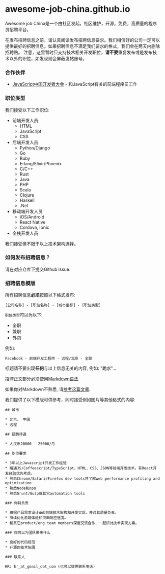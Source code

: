 # awesome-job-china.github.io

Awesome job China是一个由社区发起，社区维护，开源，免费，高质量的程序员招聘平台。

在发布招聘信息之前，请认真阅读发布招聘信息要求。我们相信好的公司一定可以提供最好的招聘信息。如果招聘信息不满足我们要求的格式，我们会在两天内删除招聘贴。
注意，这里暂时只支持技术相关开发职位，**请不要**重复发布或是发布技术以外的职位，如发现则会屏蔽发帖账号。

### 合作伙伴

* [JavaScript中国开发者大会](http://jsconf.cn/) - 和JavaScript有关的前端程序员工作

### 职位类型

我们接受以下工作职位:

* 前端开发人员
  - HTML
  - JavaScript
  - CSS
* 后端开发人员
  - Python/Django
  - Go
  - Ruby
  - Erlang/Elixir/Phoenix
  - C/C++
  - Rust
  - Java
  - PHP
  - Scala
  - Clojure
  - Haskell
  - .Net
* 移动端开发人员
  - iOS/Android
  - React Native
  - Cordova, Ionic
* 全栈开发人员

我们接受但不限于以上技术架构选择。

### 如何发布招聘信息？

请在对应仓库下提交Github Issue.

### 招聘信息模版

所有招聘信息**必须**按照以下格式发布:

```
[公司名称] - [职位名称] - [城市坐标] - [职位类型]
```

`职位类型`可以为以下:

* 全职
* 兼职
* 外包

例如:

```
Facebook - 前端开发工程师 - 远程/北京 - 全职
```

标题请不要出现**任何**与以上信息无关的内容, 例如: "跪求"...

招聘正文部分必须使用[Markdown语法](http://commonmark.org/help/).

如果你对Markdown不熟悉, 请[参考这篇文章](http://wowubuntu.com/markdown/).

我们提供了以下模版可供参考，同时接受例如图片等其他格式的内容:


```
## 城市

* 北京， 中国
* 远程

## 薪酬待遇

* 人民币20000 - 25000/月

## 职位要求

* 3年以上Javascript开发工作经验
* 精通JS/Coffeescript/TypeScript、HTML、CSS、JSON等前端开发技术。有React开发经验优先考虑。
* 熟悉Chrome/Safari/Firefox dev tools并了解web performance profiling and optimization
* 熟悉Node和npm
* 熟悉Grunt/Gulp或其它automation tools

### 你将负责

* 根据产品需求设计Web前端技术架构和开发实现，并对其质量负责。
* 持续优化前端体验和页面响应速度。
* 和其它product/eng team members深度交流合作，一起研讨技术实现方案。

### 你可以为团队带来什么

* 良好的代码规范
* 开源的技术氛围

### 联系人

HR: hr_at_gmail_dot_com (也可以提供联系电话)
```

